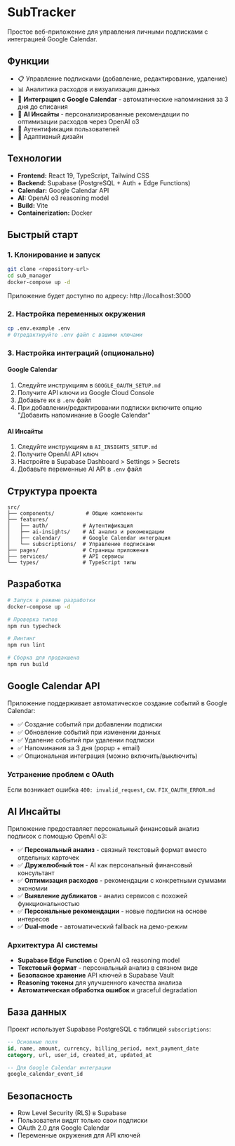 # SubTracker

Простое веб-приложение для управления личными подписками с интеграцией Google Calendar.

## Функции

- 📋 Управление подписками (добавление, редактирование, удаление)
- 📊 Аналитика расходов и визуализация данных
- 📅 **Интеграция с Google Calendar** - автоматические напоминания за 3 дня до списания
- 🤖 **AI Инсайты** - персонализированные рекомендации по оптимизации расходов через OpenAI o3
- 🔐 Аутентификация пользователей
- 📱 Адаптивный дизайн

## Технологии

- **Frontend:** React 19, TypeScript, Tailwind CSS
- **Backend:** Supabase (PostgreSQL + Auth + Edge Functions)
- **Calendar:** Google Calendar API
- **AI:** OpenAI o3 reasoning model
- **Build:** Vite
- **Containerization:** Docker

## Быстрый старт

### 1. Клонирование и запуск

```bash
git clone <repository-url>
cd sub_manager
docker-compose up -d
```

Приложение будет доступно по адресу: http://localhost:3000

### 2. Настройка переменных окружения

```bash
cp .env.example .env
# Отредактируйте .env файл с вашими ключами
```

### 3. Настройка интеграций (опционально)

#### Google Calendar
1. Следуйте инструкциям в `GOOGLE_OAUTH_SETUP.md`
2. Получите API ключи из Google Cloud Console
3. Добавьте их в `.env` файл
4. При добавлении/редактировании подписки включите опцию "Добавить напоминание в Google Calendar"

#### AI Инсайты
1. Следуйте инструкциям в `AI_INSIGHTS_SETUP.md`
2. Получите OpenAI API ключ
3. Настройте в Supabase Dashboard > Settings > Secrets
4. Добавьте переменные AI API в `.env` файл

## Структура проекта

```
src/
├── components/          # Общие компоненты
├── features/
│   ├── auth/           # Аутентификация
│   ├── ai-insights/    # AI анализ и рекомендации
│   ├── calendar/       # Google Calendar интеграция
│   └── subscriptions/  # Управление подписками
├── pages/              # Страницы приложения
├── services/           # API сервисы
└── types/              # TypeScript типы
```

## Разработка

```bash
# Запуск в режиме разработки
docker-compose up -d

# Проверка типов
npm run typecheck

# Линтинг
npm run lint

# Сборка для продакшена
npm run build
```

## Google Calendar API

Приложение поддерживает автоматическое создание событий в Google Calendar:

- ✅ Создание событий при добавлении подписки
- ✅ Обновление событий при изменении данных
- ✅ Удаление событий при удалении подписки
- ✅ Напоминания за 3 дня (popup + email)
- ✅ Опциональная интеграция (можно включить/выключить)

### Устранение проблем с OAuth

Если возникает ошибка `400: invalid_request`, см. `FIX_OAUTH_ERROR.md`

## AI Инсайты

Приложение предоставляет персональный финансовый анализ подписок с помощью OpenAI o3:

- ✅ **Персональный анализ** - связный текстовый формат вместо отдельных карточек
- ✅ **Дружелюбный тон** - AI как персональный финансовый консультант
- ✅ **Оптимизация расходов** - рекомендации с конкретными суммами экономии
- ✅ **Выявление дубликатов** - анализ сервисов с похожей функциональностью
- ✅ **Персональные рекомендации** - новые подписки на основе интересов
- ✅ **Dual-mode** - автоматический fallback на демо-режим

### Архитектура AI системы

- **Supabase Edge Function** с OpenAI o3 reasoning model
- **Текстовый формат** - персональный анализ в связном виде
- **Безопасное хранение** API ключей в Supabase Vault
- **Reasoning токены** для улучшенного качества анализа
- **Автоматическая обработка ошибок** и graceful degradation

## База данных

Проект использует Supabase PostgreSQL с таблицей `subscriptions`:

```sql
-- Основные поля
id, name, amount, currency, billing_period, next_payment_date
category, url, user_id, created_at, updated_at

-- Для Google Calendar интеграции
google_calendar_event_id
```

## Безопасность

- Row Level Security (RLS) в Supabase
- Пользователи видят только свои подписки
- OAuth 2.0 для Google Calendar
- Переменные окружения для API ключей